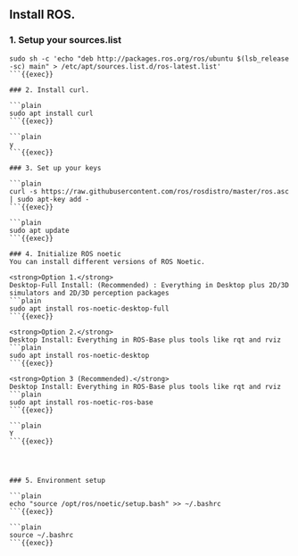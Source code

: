 
## Install ROS.

### 1. Setup your sources.list

```plain
sudo sh -c 'echo "deb http://packages.ros.org/ros/ubuntu $(lsb_release -sc) main" > /etc/apt/sources.list.d/ros-latest.list'
```{{exec}}

### 2. Install curl.

```plain
sudo apt install curl
```{{exec}}

```plain
y
```{{exec}}

### 3. Set up your keys

```plain
curl -s https://raw.githubusercontent.com/ros/rosdistro/master/ros.asc | sudo apt-key add -
```{{exec}}

```plain
sudo apt update
```{{exec}}

### 4. Initialize ROS noetic
You can install different versions of ROS Noetic.

<strong>Option 1.</strong>
Desktop-Full Install: (Recommended) : Everything in Desktop plus 2D/3D simulators and 2D/3D perception packages
```plain
sudo apt install ros-noetic-desktop-full
```{{exec}}

<strong>Option 2.</strong>
Desktop Install: Everything in ROS-Base plus tools like rqt and rviz
```plain
sudo apt install ros-noetic-desktop
```{{exec}}

<strong>Option 3 (Recommended).</strong>
Desktop Install: Everything in ROS-Base plus tools like rqt and rviz
```plain
sudo apt install ros-noetic-ros-base
```{{exec}}

```plain
Y
```{{exec}}




### 5. Environment setup

```plain
echo "source /opt/ros/noetic/setup.bash" >> ~/.bashrc
```{{exec}}

```plain
source ~/.bashrc
```{{exec}}
